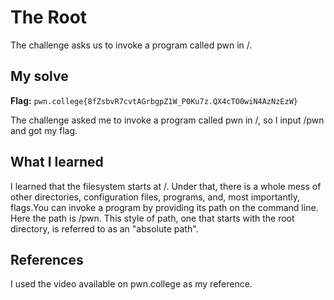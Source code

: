 # The Root
The challenge asks us to invoke a program called pwn in /.

## My solve
**Flag:** `pwn.college{8fZsbvR7cvtAGrbgpZ1W_P0Ku7z.QX4cTO0wiN4AzNzEzW}`

The challenge asked me to invoke a program called pwn in /, so I input /pwn and got my flag. 

## What I learned
I learned that the filesystem starts at /. Under that, there is a whole mess of other directories, configuration files, programs, and, most importantly, flags.You can invoke a program by providing its path on the command line. Here the path is /pwn.
This style of path, one that starts with the root directory, is referred to as an "absolute path".

## References 
I used the video available on pwn.college as my reference.


